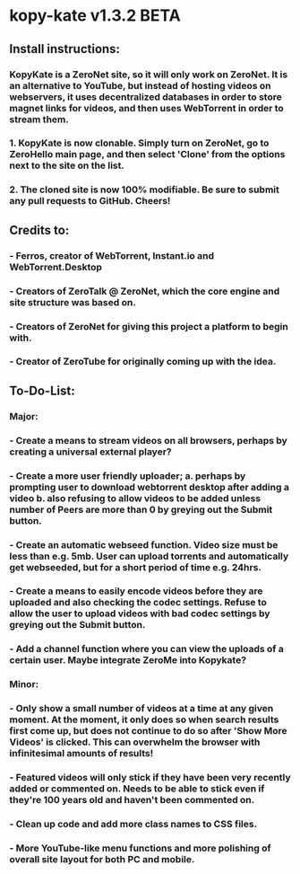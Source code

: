 # kopy-kate v1.3.2 BETA

## Install instructions:

### KopyKate is a ZeroNet site, so it will only work on ZeroNet. It is an alternative to YouTube, but instead of hosting videos on webservers, it uses decentralized databases in order to store magnet links for videos, and then uses WebTorrent in order to stream them.

### 1. KopyKate is now clonable. Simply turn on ZeroNet, go to ZeroHello main page, and then select 'Clone' from the options next to the site on the list.
### 2. The cloned site is now 100% modifiable. Be sure to submit any pull requests to GitHub. Cheers!

## Credits to:

### - Ferros, creator of WebTorrent, Instant.io and WebTorrent.Desktop
### - Creators of ZeroTalk @ ZeroNet, which the core engine and site structure was based on.
### - Creators of ZeroNet for giving this project a platform to begin with.
### - Creator of ZeroTube for originally coming up with the idea.

## To-Do-List:

### Major:
### - Create a means to stream videos on all browsers, perhaps by creating a universal external player?
### - Create a more user friendly uploader; a. perhaps by prompting user to download webtorrent desktop after adding a video b. also refusing to allow videos to be added unless number of Peers are more than 0 by greying out the Submit button.
### - Create an automatic webseed function. Video size must be less than e.g. 5mb. User can upload torrents and automatically get webseeded, but for a short period of time e.g. 24hrs.
### - Create a means to easily encode videos before they are uploaded and also checking the codec settings. Refuse to allow the user to upload videos with bad codec settings by greying out the Submit button.
### - Add a channel function where you can view the uploads of a certain user. Maybe integrate ZeroMe into Kopykate?

### Minor:
### - Only show a small number of videos at a time at any given moment. At the moment, it only does so when search results first come up, but does not continue to do so after 'Show More Videos' is clicked. This can overwhelm the browser with infinitesimal amounts of results!
### - Featured videos will only stick if they have been very recently added or commented on. Needs to be able to stick even if they're 100 years old and haven't been commented on. 
### - Clean up code and add more class names to CSS files.
### - More YouTube-like menu functions and more polishing of overall site layout for both PC and mobile.
